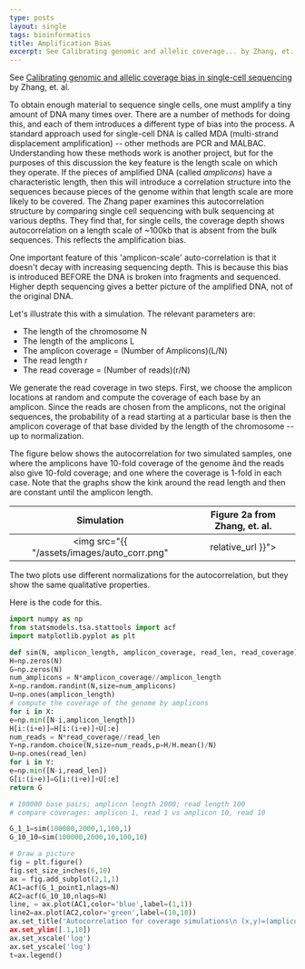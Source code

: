 ```yaml
---
type: posts
layout: single
tags: bioinformatics
title: Amplification Bias
excerpt: See Calibrating genomic and allelic coverage... by Zhang, et. al.
---
```


See
[Calibrating genomic and allelic coverage bias in single-cell sequencing](https://www.ncbi.nlm.nih.gov/pmc/articles/PMC4922254/) by Zhang, et. al.

To obtain enough material to sequence single cells, one must amplify a tiny amount of DNA many times over.  There are a number
of methods for doing this, and each of them introduces a different type of bias into the process.  A standard approach used
for single-cell DNA is called MDA (multi-strand displacement amplification) -- other methods are PCR and MALBAC.  Understanding how these
methods work is another project, but for the purposes of this discussion the key feature is the length scale on which they operate.
If the pieces of amplified DNA (called *amplicons*) have a characteristic length, then this will introduce a correlation structure
into the sequences because pieces of the genome within that length scale are more likely to be covered.  The Zhang paper examines this autocorrelation
structure by comparing single cell sequencing with bulk sequencing at various depths.  They find that, for single cells, the coverage depth
shows autocorrelation on a length scale of ~100kb that is absent from the bulk sequences.  This reflects the amplification bias.

One important feature of this 'amplicon-scale' auto-correlation is that it doesn't decay with increasing sequencing depth.  This is because
this bias is introduced BEFORE the DNA is broken into fragments and sequenced.  Higher depth sequencing gives a better picture of the amplified
DNA, not of the original DNA.

Let's illustrate this with a simulation.  The relevant parameters are:

- The length of the chromosome N
- The length of the amplicons L
- The amplicon coverage = (Number of Amplicons)(L/N)
- The read length r
- The read coverage = (Number of reads)(r/N)

We generate the read coverage in two steps.  First, we choose the amplicon locations at random and compute the coverage of
each base by an amplicon.  Since the reads are chosen from the amplicons, not the original sequences, the probability of
a read starting at a particular base is then the amplicon coverage of that base divided by the length of the chromosome -- up to
normalization.

The figure below shows the autocorrelation for two simulated samples, one where the amplicons have 10-fold coverage of the genome
ãnd the reads also give 10-fold coverage; and one where the coverage is 1-fold in each case.  Note that the graphs
show the kink around the read length and then are constant until the amplicon length.

|Simulation | Figure 2a from Zhang, et. al.|
|:---:|:---:|
|<img src="{{ "/assets/images/auto_corr.png" | relative_url }}"> | <img src="{{ "/assets/images/zhang_1a.png" | relative_url }}">|


The two plots use different normalizations for the autocorrelation, but they show the same qualitative properties.


Here is the code for this.


```python
import numpy as np
from statsmodels.tsa.stattools import acf
import matplotlib.pyplot as plt

def sim(N, amplicon_length, amplicon_coverage, read_len, read_coverage):
H=np.zeros(N)
G=np.zeros(N)
num_amplicons = N*amplicon_coverage//amplicon_length
X=np.random.randint(N,size=num_amplicons)
U=np.ones(amplicon_length)
# compute the coverage of the genome by amplicons
for i in X:
e=np.min([N-i,amplicon_length])
H[i:(i+e)]=H[i:(i+e)]+U[:e]
num_reads = N*read_coverage//read_len
Y=np.random.choice(N,size=num_reads,p=H/H.mean()/N)
U=np.ones(read_len)
for i in Y:
e=np.min([N-i,read_len])
G[i:(i+e)]=G[i:(i+e)]+U[:e]
return G

# 100000 base pairs; amplicon length 2000; read length 100
# compare coverages: amplicon 1, read 1 vs amplicon 10, read 10

G_1_1=sim(100000,2000,1,100,1)
G_10_10=sim(100000,2000,10,100,10)

# Draw a picture
fig = plt.figure()
fig.set_size_inches(6,10)
ax = fig.add_subplot(2,1,1)
AC1=acf(G_1_point1,nlags=N)
AC2=acf(G_10_10,nlags=N)
line, = ax.plot(AC1,color='blue',label=(1,1))
line2=ax.plot(AC2,color='green',label=(10,10))
ax.set_title('Autocorrelation for coverage simulations\n (x,y)=(amplicon coverage,read coverage))
ax.set_ylim([.1,10])
ax.set_xscale('log')
ax.set_yscale('log')
t=ax.legend()
```





